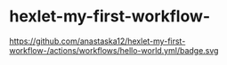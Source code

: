 # hexlet-my-first-workflow-

https://github.com/anastaska12/hexlet-my-first-workflow-/actions/workflows/hello-world.yml/badge.svg
